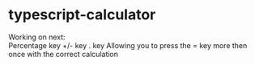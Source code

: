 # typescript-calculator

Working on next: <br>
Percentage key
+/- key
. key
Allowing you to press the = key more then once with the correct calculation
